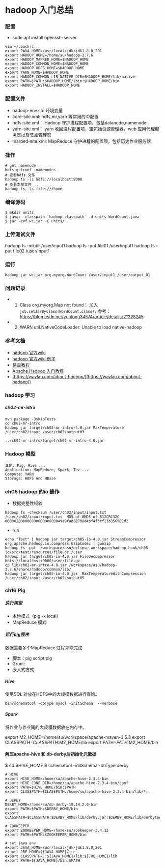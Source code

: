 # hadoop 入门总结

### 配置

- sudo apt install openssh-server

```
vim ~/.bashrc
export JAVA_HOME=/usr/local/jdk/jdk1.8.0_201
export HADOOP_HOME=/home/su/hadoop-2.7.6
export HADOOP_MAPRED_HOME=$HADOOP_HOME 
export HADOOP_COMMON_HOME=$HADOOP_HOME 
export HADOOP_HDFS_HOME=$HADOOP_HOME 
export YARN_HOME=$HADOOP_HOME 
export HADOOP_COMMON_LIB_NATIVE_DIR=$HADOOP_HOME/lib/native 
export PATH=$PATH:$HADOOP_HOME/sbin:$HADOOP_HOME/bin 
export HADOOP_INSTALL=$HADOOP_HOME
```

###  配置文件
- hadoop-env.sh: 环境变量
- core-site.xml: hdfs,mr,yarn 等常用的IO配置
- hdfs-site.xml： Hadoop 守护进程配置项，包括datanode,namenode
- yarn-site.xml： yarn 收回进程配置项，宝包括资源管理器，web 应用代理服务器以及节点管理器
- marped-site.xml: MapReduce 守护进程的配置项，包括历史作业服务器

### 操作

```
# get namenode
hdfs getconf -namenodes
# 查看hdfs 文件
hadoop fs -ls hdfs://localhost:9000
# 查看本地文件
hadoop fs -ls file:///home
```

### 编译源码

```
$ mkdir units
$ javac -classpath `hadoop classpath` -d units WordCount.java
$ jar -cvf wc.jar -C units/ . 
```

### 上传测试文件
hadoop fs -mkdir /user/input1
hadoop fs -put file01 /user/input1
hadoop fs -put file02 /user/input1

### 运行
```
hadoop jar wc.jar org.myorg.WordCount /user/input1 /user/output_01
```

### 问题记录
- 1. Class org.myorg.Map not found：
加入`job.setJarByClass(WordCount.class);`
参考：https://blog.csdn.net/yunlong34574/article/details/21328245

- 2. WARN util.NativeCodeLoader: Unable to load native-hadoop

### 参考文档
- [hadoop 官方wiki](https://hadoop.apache.org/docs/stable/hadoop-project-dist/hadoop-common/SingleCluster.html)
- [hadoop 官方wiki 例子](https://wiki.apache.org/hadoop/WordCount)
- [易百教程](https://www.yiibai.com/hadoop/)
- [Apache Hadoop 入门教程](http://www.importnew.com/21536.html)
- [https://waylau.com/about-hadoop/](https://waylau.com/about-hadoop/)

### hadoop 学习
##### ch02-mr-intro
```
mvn package -DskipTests
cd ch02-mr-intro
hadoop jar target/ch02-mr-intro-4.0.jar MaxTemperature /user/ch02/input /user/ch02/output03

../ch02-mr-intro/target/ch02-mr-intro-4.0.jar
```

### Hadoop 模型
```
其他: Pig, Hive ...
Application: MapReduce, Spark, Tez ...
Compute: YARN
Storage: HDFS And HBase

```

### ch05 hadoop 的io 操作
- 数据完整性校验

```
hadoop fs -checksum /user/ch02/input/input.txt
/user/ch02/input/input.txt	MD5-of-0MD5-of-512CRC32C	00000200000000000000000049a9fad62798d4bf4f3cf23b356501d2
```
- run
```
echo "Text" | hadoop jar target/ch05-io-4.0.jar StreamCompressor org.apache.hadoop.io.compress.GzipCodec | gunzip
hadoop fs -put  /workspace/asu/eclipse-workspace/hadoop-book/ch05-io/src/test/resources/file.gz /user
hadoop jar target/ch05-io-4.0.jar FileDecompressor hdfs://localhost:9000/user/file.gz
cp lib/ch02-mr-intro-4.0.jar /workspace/asu/hadoop-2.7.6/share/hadoop/common/lib/
hadoop jar target/ch05-io-4.0.jar  MaxTemperatureWithCompression /user/ch02/input /user/ch02/output05
```

### ch16 Pig
##### 执行类型
- 本地模式（pig -x local）
- MapReduce 模式

##### 运行pig程序
数据需要多个MapReduce 过程才能完成
- 脚本：pig script.pig
- Grunt:
- 嵌入式方式

##### Hive
使用SQL 对放在HDFS中的大规模数据进行查询。

```
bin/schematool -dbType mysql -initSchema  --verbose
```

##### Spark
将作业与作业间的大规模数据放在内存中。

export M2_HOME=/home/su/workspace/apache-maven-3.5.3
export CLASSPATH=$CLASSPATH:$M2_HOME/lib
export PATH=$PATH:$M2_HOME/bin


#### 解压apache-hive 和 db-derby后初始化元数据

$ cd $HIVE_HOME
$ schematool -initSchema -dbType derby

```
# HIVE
export HIVE_HOME=/home/su/apache-hive-2.3.4-bin
export HIVE_CONF_DIR=/home/su/apache-hive-2.3.4-bin/conf
export PATH=$HIVE_HOME/bin:$PATH
export CLASSPATH=$CLASSPATH:/home/su/apache-hive-2.3.4-bin/lib/*:.

# DERBY
DERBY_HOME=/home/su/db-derby-10.14.2.0-bin
export PATH=$PATH:$DERBY_HOME/bin
export CLASSPATH=$CLASSPATH:$DERBY_HOME/lib/derby.jar:$DERBY_HOME/lib/derbytool

# ZOOKEEPER
export ZOOKEEPER_HOME=/home/su/zookeeper-3.4.12
export PATH=$PATH:$ZOOKEEPER_HOME/bin

# set java env
export JAVA_HOME=/usr/local/jdk/jdk1.8.0_201
export JRE_HOME=${JAVA_HOME}/jre
export CLASSPATH=.:${JAVA_HOME}/lib:${JRE_HOME}/lib
export PATH=${JAVA_HOME}/bin:$PATH
```


